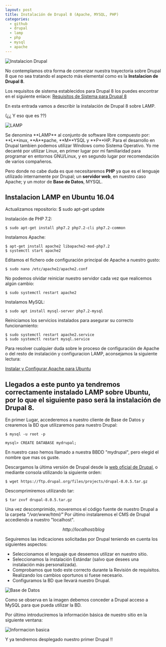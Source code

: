 ```yaml
---
layout: post
title: Instalación de Drupal 8 (Apache, MYSQL, PHP)
categories:
  - github
  - drupal
  - lamp
  - php
  - mysql
  - apache
---
```


![Instalacion Drupal](/images/Instalacion_LAMP_Drupal8.png)

No contemplamos otra forma de comenzar nuestra trayectoria sobre Drupal 8 que no sea tratando el aspecto más elemental como es la **Instalacion de Drupal 8**.

Los requisitos de sistema establecidos para Drupal 8 los puedes encontrar en el siguiente enlace:
 [Requisitos de Sistema para Drupal 8](https://www.drupal.org/docs/8/system-requirements)

En esta entrada vamos a describir la instalación de Drupal 8 sobre LAMP.

(¿¿ Y eso que es ??)

![LAMP](/images/lamp-ubuntu16.04.jpg)

<p>Se denomina **LAMP** al conjunto de software libre compuesto por: **L**inux, **A**pache, **M**YSQL y **P**HP.
Para el desarrollo en Drupal tambien podemos utilizar Windows como Sistema Operativo. Yo me decanté por utilizar Linux, en primer lugar por mi familiaridad para programar en entornos GNU/Linux, y en segundo lugar por recomendación de varios compañeros.

Pero donde no cabe duda es que necesitaremos **PHP** ya que es el lenguaje utilizado internamente por Drupal; un **servidor web**, en nuestro caso Apache; y un motor de **Base de Datos**, MYSQL.
</p>

## Instalacion LAMP en Ubuntu 16.04

Actualizamos repositorio:
    $ sudo apt-get update

Instalación de PHP 7.2:

    $ sudo apt-get install php7.2 php7.2-cli php7.2-common


Instalamos Apache:

    $ apt-get install apache2 libapache2-mod-php7.2
    $ systemctl start apache2

Editamos el fichero ode configuración principal de Apache a nuestro gusto:

    $ sudo nano /etc/apache2/apache2.conf

No podemos olvidar reiniciar nuestro servidor cada vez que realicemos algún cambio:

    $ sudo systemctl restart apache2


Instalamos MySQL:

    $ sudo apt install mysql-server php7.2-mysql

Reiniciamos los servicios instalados para asegurar su correcto funcionamiento:

    $ sudo systemctl restart apache2.service
    $ sudo systemctl restart mysql.service


<p>
Para resolver cualquier duda sobre le proceso de configuración de Apache o del resto de instalación y configuracion LAMP, aconsejamos la siguiente lectura:

[Instalar y Configurar Apache para Ubuntu](https://www.vozidea.com/instalar-servidor-apache-ubuntu)
</p>

## Llegados a este punto ya tendremos correctamente instalado LAMP sobre Ubuntu, por lo que el siguiente paso será la instalación de Drupal 8.

En primer Lugar, accederemos a nuestro cliente de Base de Datos y crearemos la BD que utilizaremos para nuestro Drupal:

    $ mysql -u root -p

    mysql> CREATE DATABASE mydrupal;

En nuestro caso hemos llamado a nuestra BBDD "mydrupal", pero elegid el nombre que mas os guste.


Descargamos la última versión de Drupal desde la [web oficial de Drupal](https://www.drupal.org/), o mediante consola utilizando la siguiente orden:

    $ wget https://ftp.drupal.org/files/projects/drupal-8.0.5.tar.gz

Descomprimiremos utilizando tar:

    $ tar zxvf drupal-8.0.5.tar.gz

Una vez descomprimido, moveremos el código fuente de nuestro Drupal a la carpeta *"/var/www/html/"*
Por último instalaremos el CMS de Drupal accediendo a nuestro "localhost".

   *<center>http://localhost/blog</center>*

Seguiremos las indicaciones solicitadas por Drupal teniendo en cuenta los siguientes aspectos:

* Seleccionamos el lenguaje que deseemos utilizar en nuestro sitio.
* Seleccionamos la instalación Estándar (salvo que desees una instalación más personalizada).
* Comprobamos que todo este correcto durante la Revisión de requisitos. Realizando los cambios oportunos si fuese necesario.
* Configuramos la BD que llevará nuestro Drupal.


![Base de Datos](/images/drupal_bbdd.png)

Como se observa en la imagen debemos conceder a Drupal acceso a MySQL para que pueda utilizar la BD.

Por último introduciremos la información básica de nuestro sitio en la siguiente ventana:

![Informacion basica](/images/drupal_config_sitio.png)

Y ya tendremos desplegado nuestro primer Drupal !!
